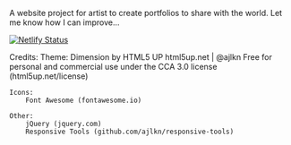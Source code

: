 A website project for artist to create portfolios to share with the world. Let me know how I can improve...


[![Netlify Status](https://api.netlify.com/api/v1/badges/d662363d-84f2-43e8-949b-66c155cb0da6/deploy-status)](https://app.netlify.com/sites/viewmyart/deploys)

Credits:
	Theme: Dimension by HTML5 UP
		html5up.net | @ajlkn
		Free for personal and commercial use under the CCA 3.0 license (html5up.net/license)

	Icons:
		Font Awesome (fontawesome.io)

	Other:
		jQuery (jquery.com)
		Responsive Tools (github.com/ajlkn/responsive-tools)
		
		
